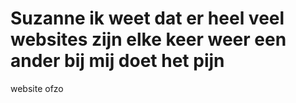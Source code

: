 # Suzanne ik weet dat er heel veel websites zijn elke keer weer een ander bij mij doet het pijn
 website ofzo
